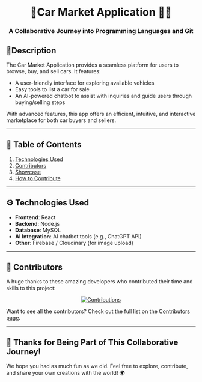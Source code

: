 <h1 align="center"> 🌟Car Market Application 🚗🌟 </h1> 
<h3 align="center"> A Collaborative Journey into Programming Languages and Git </h3>

## 📜Description 
The Car Market Application provides a seamless platform for users to browse, buy, and sell cars. It features:
- A user-friendly interface for exploring available vehicles
- Easy tools to list a car for sale
- An AI-powered chatbot to assist with inquiries and guide users through buying/selling steps

With advanced features, this app offers an efficient, intuitive, and interactive marketplace for both car buyers and sellers.

---

## 📝 Table of Contents
1. [Technologies Used](#%EF%B8%8F-technologies-used)
2. [Contributors](#-contributors)
3. [Showcase](#-showcase)
4. [How to Contribute](#-how-to-contribute)
   
---

## ⚙️ Technologies Used
- **Frontend**: React
- **Backend**: Node.js
- **Database**: MySQL
- **AI Integration**: AI chatbot tools (e.g., ChatGPT API)
- **Other**: Firebase / Cloudinary (for image upload)

---

## 👥 Contributors
A huge thanks to these amazing developers who contributed their time and skills to this project:

<p align="center">
  <a href="https://dragon.edu.lk/sipsuru">
     <img src="https://github.com/user-attachments/assets/fa7b8388-482c-4706-af60-635456dfe380" alt="Contributions">
  </a>
</p>


Want to see all the contributors? Check out the full list on the [Contributors page](https://github.com/Chanuka999/car_marketPlace_application/graphs/contributors).

---


## 🎉 Thanks for Being Part of This Collaborative Journey!
We hope you had as much fun as we did. Feel free to explore, contribute, and share your own creations with the world! 🌍
